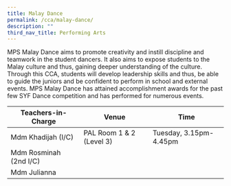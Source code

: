 ```yaml
---
title: Malay Dance
permalink: /cca/malay-dance/
description: ""
third_nav_title: Performing Arts
---
```

MPS Malay Dance aims to promote creativity and instill discipline and teamwork in the student dancers. It also aims to expose students to the Malay culture and thus, gaining deeper understanding of the culture. Through this CCA, students will develop leadership skills and thus, be able to guide the juniors and be confident to perform in school and external events. MPS Malay Dance has attained accomplishment awards for the past few SYF Dance competition and has performed for numerous events.


| Teachers-in-Charge| Venue | Time |
| -------- | -------- | -------- |
| Mdm Khadijah (I/C)    | PAL Room 1 & 2 (Level 3)     | Tuesday, 3.15pm-4.45pm     |
| Mdm Rosminah (2nd I/C)    |      |     |
| Mdm Julianna    |      |      |